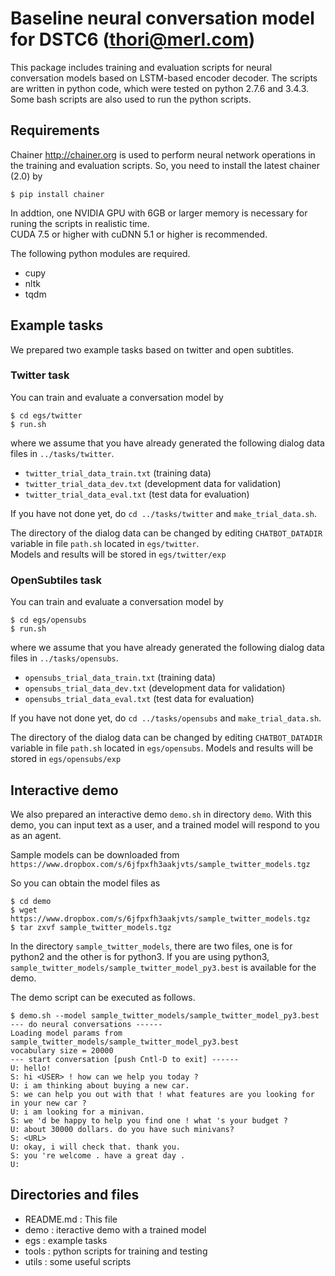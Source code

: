 # Baseline neural conversation model for DSTC6 (thori@merl.com)

This package includes training and evaluation scripts for neural conversation models
based on LSTM-based encoder decoder.
The scripts are written in python code, which were tested on python 2.7.6 and 3.4.3.
Some bash scripts are also used to run the python scripts.

## Requirements
Chainer <http://chainer.org> is used to perform neural network operations 
in the training and evaluation scripts.
So, you need to install the latest chainer (2.0) by
```
$ pip install chainer
```
In addtion, one NVIDIA GPU with 6GB or larger memory is necessary for runing 
the scripts in realistic time.  
CUDA 7.5 or higher with cuDNN 5.1 or higher is recommended.

The following python modules are required.

* cupy
* nltk
* tqdm

## Example tasks
We prepared two example tasks based on twitter and open subtitles.

### Twitter task
You can train and evaluate a conversation model by
```
$ cd egs/twitter
$ run.sh
```
where we assume that you have already generated the following dialog data files
in `../tasks/twitter`.

* `twitter_trial_data_train.txt`  (training data)
* `twitter_trial_data_dev.txt`    (development data for validation)
* `twitter_trial_data_eval.txt`   (test data for evaluation)

If you have not done yet, do `cd ../tasks/twitter` and `make_trial_data.sh`.

The directory of the dialog data can be changed by editing `CHATBOT_DATADIR` variable in file `path.sh` located in `egs/twitter`.  
Models and results will be stored in `egs/twitter/exp`

### OpenSubtiles task
You can train and evaluate a conversation model by
```
$ cd egs/opensubs
$ run.sh
```
where we assume that you have already generated the following dialog data files
in `../tasks/opensubs`.

* `opensubs_trial_data_train.txt`  (training data)
* `opensubs_trial_data_dev.txt`    (development data for validation)
* `opensubs_trial_data_eval.txt`   (test data for evaluation)

If you have not done yet, do `cd ../tasks/opensubs` and `make_trial_data.sh`.

The directory of the dialog data can be changed by editing `CHATBOT_DATADIR` variable in file `path.sh` located in `egs/opensubs`.
Models and results will be stored in `egs/opensubs/exp`

## Interactive demo
We also prepared an interactive demo `demo.sh` in directory `demo`.
With this demo, you can input text as a user, and a trained model will respond to you as an agent.

Sample models can be downloaded from 
`https://www.dropbox.com/s/6jfpxfh3aakjvts/sample_twitter_models.tgz` 

So you can obtain the model files as
```
$ cd demo
$ wget https://www.dropbox.com/s/6jfpxfh3aakjvts/sample_twitter_models.tgz
$ tar zxvf sample_twitter_models.tgz
```
In the directory `sample_twitter_models`, there are two files, one is for python2 and the other is for python3.
If you are using python3, `sample_twitter_models/sample_twitter_model_py3.best` is available for the demo.

The demo script can be executed as follows.
```
$ demo.sh --model sample_twitter_models/sample_twitter_model_py3.best
--- do neural conversations ------
Loading model params from sample_twitter_models/sample_twitter_model_py3.best
vocabulary size = 20000
--- start conversation [push Cntl-D to exit] ------
U: hello!
S: hi <USER> ! how can we help you today ?
U: i am thinking about buying a new car.
S: we can help you out with that ! what features are you looking for in your new car ?
U: i am looking for a minivan.
S: we 'd be happy to help you find one ! what 's your budget ?
U: about 30000 dollars. do you have such minivans?
S: <URL>
U: okay, i will check that. thank you.
S: you 're welcome . have a great day .
U:
```

## Directories and files
* README.md : This file
* demo : iteractive demo with a trained model
* egs : example tasks
* tools : python scripts for training and testing
* utils : some useful scripts

